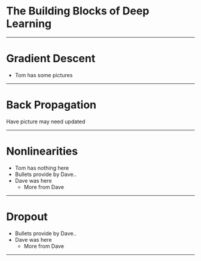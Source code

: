 # The Building Blocks of Deep Learning

-----------------
<div style="page-break-after: always;"></div>

# Gradient Descent

* Tom has some pictures 


-------------------
<div style="page-break-after: always;"></div>

# Back Propagation

Have picture may need updated

-------------------
<div style="page-break-after: always;"></div>

# Nonlinearities

* Tom has nothing here
* Bullets provide by Dave..
* Dave was here
  * More from Dave 

-------------------
<div style="page-break-after: always;"></div>

# Dropout

* Bullets provide by Dave..
* Dave was here
  * More from Dave 

-------------------
<div style="page-break-after: always;"></div>



<!-- 

![alt text](../resources/venn.png)



---------
<div style="page-break-after: always;"></div>

-->
